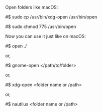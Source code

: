 Open folders like macOS:

#$ sudo cp /usr/bin/xdg-open /usr/bin/open

#$ sudo chmod 775 /usr/bin/open

Now you can use it just like on macOS:

#$ open ./<folder name>



or,

#$ gnome-open </path/to/folder>



or,

#$ xdg-open <folder name or /path>



or,

#$ nautilus <folder name or /path>
